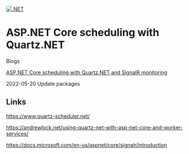 [![.NET](https://github.com/damienbod/AspNetCoreQuartz/actions/workflows/dotnet.yml/badge.svg)](https://github.com/damienbod/AspNetCoreQuartz/actions/workflows/dotnet.yml)

# ASP.NET Core scheduling with Quartz.NET

Blogs

[ASP.NET Core scheduling with Quartz.NET and SignalR monitoring](https://damienbod.com/2021/11/08/asp-net-core-scheduling-with-quartz-net-and-signalr-monitoring/)

2022-05-20 Update packages

## Links

https://www.quartz-scheduler.net/

https://andrewlock.net/using-quartz-net-with-asp-net-core-and-worker-services/

https://docs.microsoft.com/en-us/aspnet/core/signalr/introduction
